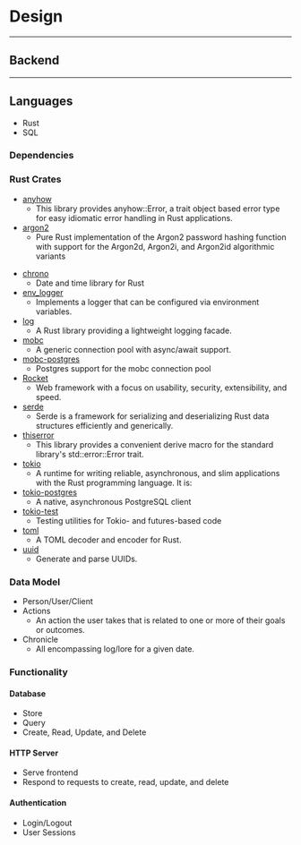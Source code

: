 # Design

---

## Backend

---

## Languages

- Rust
- SQL  

### Dependencies

### Rust Crates

- [anyhow](https://crates.io/crates/anyhow)
  - This library provides anyhow::Error, a trait object based error type for easy idiomatic error handling in Rust applications.
- [argon2](https://crates.io/crates/argon2)
  - Pure Rust implementation of the Argon2 password hashing function with support for the Argon2d, Argon2i, and Argon2id algorithmic variants
<!-- - [cap](https://crates.io/crates/cap)
  - An allocator that can track and limit memory usage. This crate provides a generic allocator that wraps another allocator, tracking memory usage and enabling limits to be set.  -->
- [chrono](https://crates.io/crates/chrono)
  - Date and time library for Rust
- [env_logger](https://crates.io/crates/env_logger)
  - Implements a logger that can be configured via environment variables.
- [log](https://crates.io/crates/log)
  - A Rust library providing a lightweight logging facade.
- [mobc](https://crates.io/crates/mobc)
  - A generic connection pool with async/await support.
- [mobc-postgres](https://crates.io/crates/mobc-postgres)
  - Postgres support for the mobc connection pool
- [Rocket](https://crates.io/crates/rocket)
  - Web framework with a focus on usability, security, extensibility, and speed.
- [serde](https://crates.io/crates/serde)
  - Serde is a framework for serializing and deserializing Rust data structures efficiently and generically.
- [thiserror](https://crates.io/crates/thiserror)
  - This library provides a convenient derive macro for the standard library's std::error::Error trait.
- [tokio](https://crates.io/crates/tokio)
  - A runtime for writing reliable, asynchronous, and slim applications with the Rust programming language. It is:
- [tokio-postgres](https://crates.io/crates/tokio-postgres)
  - A native, asynchronous PostgreSQL client
- [tokio-test](https://crates.io/crates/tokio-test)
  - Testing utilities for Tokio- and futures-based code
- [toml](https://crates.io/crates/toml)
  - A TOML decoder and encoder for Rust.
- [uuid](https://crates.io/crates/uuid)
  - Generate and parse UUIDs.

### Data Model

- Person/User/Client
- Actions
  - An action the user takes that is related to one or more of their goals or outcomes.
- Chronicle
  - All encompassing log/lore for a given date.

### Functionality

#### Database

- Store
- Query
- Create, Read, Update, and Delete

#### HTTP Server

- Serve frontend
- Respond to requests to create, read, update, and delete

#### Authentication

- Login/Logout
- User Sessions
